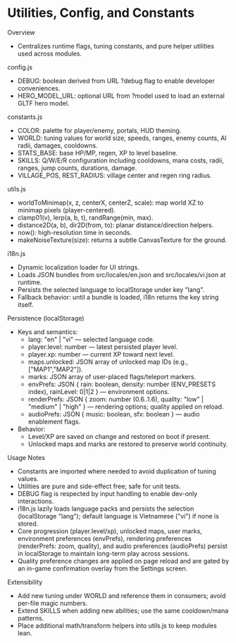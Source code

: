# Utilities, Config, and Constants

Overview
- Centralizes runtime flags, tuning constants, and pure helper utilities used across modules.

config.js
- DEBUG: boolean derived from URL ?debug flag to enable developer conveniences.
- HERO_MODEL_URL: optional URL from ?model used to load an external GLTF hero model.

constants.js
- COLOR: palette for player/enemy, portals, HUD theming.
- WORLD: tuning values for world size, speeds, ranges, enemy counts, AI radii, damages, cooldowns.
- STATS_BASE: base HP/MP, regen, XP to level baseline.
- SKILLS: Q/W/E/R configuration including cooldowns, mana costs, radii, ranges, jump counts, durations, damage.
- VILLAGE_POS, REST_RADIUS: village center and regen ring radius.

utils.js
- worldToMinimap(x, z, centerX, centerZ, scale): map world XZ to minimap pixels (player-centered).
- clamp01(v), lerp(a, b, t), randRange(min, max).
- distance2D(a, b), dir2D(from, to): planar distance/direction helpers.
- now(): high-resolution time in seconds.
- makeNoiseTexture(size): returns a subtle CanvasTexture for the ground.

i18n.js
- Dynamic localization loader for UI strings.
- Loads JSON bundles from src/locales/en.json and src/locales/vi.json at runtime.
- Persists the selected language to localStorage under key "lang".
- Fallback behavior: until a bundle is loaded, i18n returns the key string itself.

Persistence (localStorage)
- Keys and semantics:
  - lang: "en" | "vi" — selected language code.
  - player.level: number — latest persisted player level.
  - player.xp: number — current XP toward next level.
  - maps.unlocked: JSON array of unlocked map IDs (e.g., ["MAP1","MAP2"]).
  - marks: JSON array of user-placed flags/teleport markers.
  - envPrefs: JSON { rain: boolean, density: number (ENV_PRESETS index), rainLevel: 0|1|2 } — environment options.
  - renderPrefs: JSON { zoom: number (0.6..1.6), quality: "low" | "medium" | "high" } — rendering options; quality applied on reload.
  - audioPrefs: JSON { music: boolean, sfx: boolean } — audio enablement flags.
- Behavior:
  - Level/XP are saved on change and restored on boot if present.
  - Unlocked maps and marks are restored to preserve world continuity.

Usage Notes
- Constants are imported where needed to avoid duplication of tuning values.
- Utilities are pure and side-effect free; safe for unit tests.
- DEBUG flag is respected by input handling to enable dev-only interactions.
- i18n.js lazily loads language packs and persists the selection (localStorage "lang"); default language is Vietnamese ("vi") if none is stored.
- Core progression (player.level/xp), unlocked maps, user marks, environment preferences (envPrefs), rendering preferences (renderPrefs: zoom, quality), and audio preferences (audioPrefs) persist in localStorage to maintain long-term play across sessions.
- Quality preference changes are applied on page reload and are gated by an in-game confirmation overlay from the Settings screen.

Extensibility
- Add new tuning under WORLD and reference them in consumers; avoid per-file magic numbers.
- Extend SKILLS when adding new abilities; use the same cooldown/mana patterns.
- Place additional math/transform helpers into utils.js to keep modules lean.
